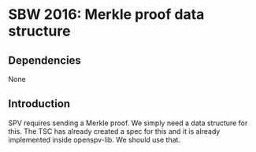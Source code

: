 SBW 2016: Merkle proof data structure
===================================

Dependencies
------------

None

Introduction
------------

SPV requires sending a Merkle proof. We simply need a data structure for this.
The TSC has already created a spec for this and it is already implemented inside
openspv-lib. We should use that.